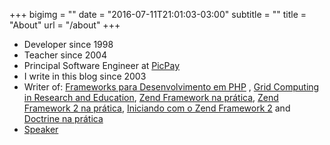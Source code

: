 +++
bigimg = ""
date = "2016-07-11T21:01:03-03:00"
subtitle = ""
title = "About"
url = "/about"
+++

* Developer since 1998
* Teacher since 2004
* Principal Software Engineer at [PicPay](https://picpay.com)
* I write in this blog since 2003
* Writer of: [Frameworks para Desenvolvimento em PHP](http://www.novateceditora.com.br/livros/frameworks/) , [Grid Computing in Research and Education](http://www.redbooks.ibm.com/abstracts/sg246649.html), [Zend Framework na prática](http://www.zfnapratica.com.br/), [Zend Framework 2 na prática](https://leanpub.com/zend-framework2-na-pratica), [Iniciando com o Zend Framework 2](https://leanpub.com/iniciando-zf2) and [Doctrine na prática](http://leanpub.com/doctrine-na-pratica)
* [Speaker](/palestras)
